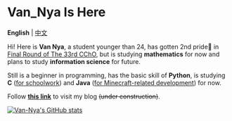 # Van_Nya Is Here

**English** | [中文](README_CN.md "README_CN.md")

Hi! Here is **Van Nya**, a student younger than 24, has gotten 2nd pride🥈 in [Final Round of The 33rd CChO](https://en.wikipedia.org/wiki/Chinese_Chemistry_Olympiad "Chinese Chemistry Olympiad"), but is studying **mathematics** for now and plans to study **information science** for future.

Still is a beginner in programming, has the basic skill of **Python**, is studying **C** (<u>for schoolwork</u>) and **Java** (<u>for Minecraft-related development</u>) for now.

Follow [**this link**](http://ruavan.one "Van_Nya's Nest") to visit my blog ~~(under construction)~~.

[![Van-Nya's GitHub stats](https://github-readme-stats-git-master.van-nya.vercel.app/api?username=Van-Nya&show_icons=true&include_all_commits=true)](https://github.com/anuraghazra/github-readme-stats "GitHub Readme Stats")

